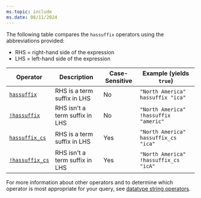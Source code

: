 ```yaml
---
ms.topic: include
ms.date: 08/11/2024
---
```


The following table compares the `hassuffix` operators using the abbreviations provided:

* RHS = right-hand side of the expression
* LHS = left-hand side of the expression

|Operator   |Description   |Case-Sensitive  |Example (yields `true`)  |
|-----------|--------------|----------------|-------------------------|
|[`hassuffix`](../query/hassuffix-operator.md) |RHS is a term suffix in LHS |No |`"North America" hassuffix "ica"`|
|[`!hassuffix`](../query/not-hassuffix-operator.md) |RHS isn't a term suffix in LHS |No |`"North America" !hassuffix "americ"`|
|[`hassuffix_cs`](../query/hassuffix-cs-operator.md)  |RHS is a term suffix in LHS |Yes |`"North America" hassuffix_cs "ica"`|
|[`!hassuffix_cs`](../query/not-hassuffix-cs-operator.md) |RHS isn't a term suffix in LHS |Yes |`"North America" !hassuffix_cs "icA"`|

For more information about other operators and to determine which operator is most appropriate for your query, see [datatype string operators](../query/datatypes-string-operators.md).
